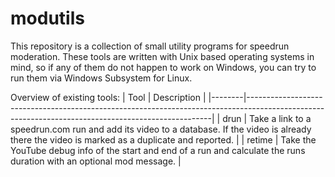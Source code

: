 # modutils

This repository is a collection of small utility programs for speedrun moderation. These tools are written with Unix based operating systems in mind, so if any of them do not happen to work on Windows, you can try to run them via Windows Subsystem for Linux.

Overview of existing tools:
| Tool   | Description                                                                                                                                       |
|--------|---------------------------------------------------------------------------------------------------------------------------------------------------|
| drun   | Take a link to a speedrun.com run and add its video to a database. If the video is already there the video is marked as a duplicate and reported. |
| retime | Take the YouTube debug info of the start and end of a run and calculate the runs duration with an optional mod message.                           |
